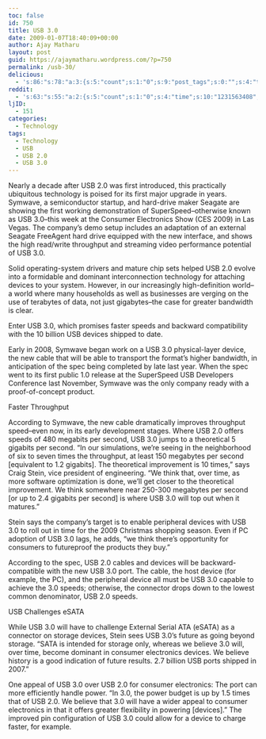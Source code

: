 ```yaml
---
toc: false
id: 750
title: USB 3.0
date: 2009-01-07T18:40:09+00:00
author: Ajay Matharu
layout: post
guid: https://ajaymatharu.wordpress.com/?p=750
permalink: /usb-30/
delicious:
  - 's:86:"s:78:"a:3:{s:5:"count";s:1:"0";s:9:"post_tags";s:0:"";s:4:"time";s:10:"1231563408";}";";'
reddit:
  - 's:63:"s:55:"a:2:{s:5:"count";s:1:"0";s:4:"time";s:10:"1231563408";}";";'
ljID:
  - 151
categories:
  - Technology
tags:
  - Technology
  - USB
  - USB 2.0
  - USB 3.0
---
```

Nearly a decade after USB 2.0 was first introduced, this practically ubiquitous technology is poised for its first major upgrade in years. Symwave, a semiconductor startup, and hard-drive maker Seagate are showing the first working demonstration of SuperSpeed&#8211;otherwise known as USB 3.0&#8211;this week at the Consumer Electronics Show (CES 2009) in Las Vegas. The company&#8217;s demo setup includes an adaptation of an external Seagate FreeAgent hard drive equipped with the new interface, and shows the high read/write throughput and streaming video performance potential of USB 3.0.

Solid operating-system drivers and mature chip sets helped USB 2.0 evolve into a formidable and dominant interconnection technology for attaching devices to your system. However, in our increasingly high-definition world&#8211;a world where many households as well as businesses are verging on the use of terabytes of data, not just gigabytes&#8211;the case for greater bandwidth is clear.

Enter USB 3.0, which promises faster speeds and backward compatibility with the 10 billion USB devices shipped to date.

Early in 2008, Symwave began work on a USB 3.0 physical-layer device, the new cable that will be able to transport the format&#8217;s higher bandwidth, in anticipation of the spec being completed by late last year. When the spec went to its first public 1.0 release at the SuperSpeed USB Developers Conference last November, Symwave was the only company ready with a proof-of-concept product.

Faster Throughput

According to Symwave, the new cable dramatically improves throughput speed&#8211;even now, in its early development stages. Where USB 2.0 offers speeds of 480 megabits per second, USB 3.0 jumps to a theoretical 5 gigabits per second. &#8220;In our simulations, we&#8217;re seeing in the neighborhood of six to seven times the throughput, at least 150 megabytes per second [equivalent to 1.2 gigabits]. The theoretical improvement is 10 times,&#8221; says Craig Stein, vice president of engineering. &#8220;We think that, over time, as more software optimization is done, we&#8217;ll get closer to the theoretical improvement. We think somewhere near 250-300 megabytes per second [or up to 2.4 gigabits per second] is where USB 3.0 will top out when it matures.&#8221;

Stein says the company&#8217;s target is to enable peripheral devices with USB 3.0 to roll out in time for the 2009 Christmas shopping season. Even if PC adoption of USB 3.0 lags, he adds, &#8220;we think there&#8217;s opportunity for consumers to futureproof the products they buy.&#8221;

According to the spec, USB 2.0 cables and devices will be backward-compatible with the new USB 3.0 port. The cable, the host device (for example, the PC), and the peripheral device all must be USB 3.0 capable to achieve the 3.0 speeds; otherwise, the connector drops down to the lowest common denominator, USB 2.0 speeds.

USB Challenges eSATA

While USB 3.0 will have to challenge External Serial ATA (eSATA) as a connector on storage devices, Stein sees USB 3.0&#8217;s future as going beyond storage. &#8220;SATA is intended for storage only, whereas we believe 3.0 will, over time, become dominant in consumer electronics devices. We believe history is a good indication of future results. 2.7 billion USB ports shipped in 2007.&#8221;

One appeal of USB 3.0 over USB 2.0 for consumer electronics: The port can more efficiently handle power. &#8220;In 3.0, the power budget is up by 1.5 times that of USB 2.0. We believe that 3.0 will have a wider appeal to consumer electronics in that it offers greater flexibility in powering [devices].&#8221; The improved pin configuration of USB 3.0 could allow for a device to charge faster, for example.
